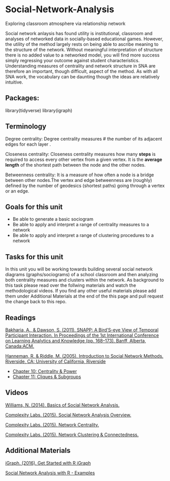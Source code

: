 # Social-Network-Analysis
Exploring classroom atmosphere via relationship network

Social network anlaysis has found utility is institutional, classroom and analyses of networked data in socially-based educational games. However, the utility of the method largely rests on being able to ascribe meaning to the structure of the network. Without meaningful interpretation of structure there is no added value to a networked model, you will find more success simply regressing your outcome against student characteristics. Understanding measures of centrality and network structure in SNA are therefore an important, though difficult, aspect of the method. As with all SNA work, the vocabulary can be daunting though the ideas are relatively intuitive.

## Packages:
library(tidyverse)
library(igraph)

## Terminology
Degree centrality: Degree centrality measures # the number of its adjacent edges for each layer .

Closeness centrality: Closeness centrality measures how many **steps** is required to access every other vertex from a given vertex.
It is the **average length** of the shortest path between the node and the other nodes. 

Betweenness centrality: It is a measure of how often a node is a bridge between other nodes.The vertex and edge betweenness are (roughly) defined by the number of geodesics (shortest paths) going through a vertex or an edge.


## Goals for this unit

* Be able to generate a basic sociogram
* Be able to apply and interpret a range of centrality measures to a network
* Be able to apply and interpret a range of clustering procedures to a network

## Tasks for this unit

In this unit you will be working towards building several social network diagrams (graphs/sociograms) of a school classroom and then analyzing both centrality measures and clusters within the network. As background to this task please read over the follwing materials and watch the methodological videos. If you find any other useful materials please add them under Additional Materials at the end of the this page and pull request the change back to this repo.

## Readings

[Bakharia, A., & Dawson, S. (2011). SNAPP: A Bird’S-eye View of Temporal Participant Interaction. In Proceedings of the 1st International Conference on Learning Analytics and Knowledge (pp. 168–173). Banff, Alberta, Canada:ACM.](https://doi.org/10.1145/2090116.2090144)

[Hanneman, R. & Riddle, M. (2005). Introduction to Social Network Methods. Riverside, CA:  University of California, Riverside](http://faculty.ucr.edu/~hanneman/)  
  * [Chapter 10: Centrality & Power](http://faculty.ucr.edu/~hanneman/nettext/C10_Centrality.html)  
  * [Chapter 11: Cliques & Subgroups](http://faculty.ucr.edu/~hanneman/nettext/C11_Cliques.html)  

## Videos

[Williams, N. (2014). Basics of Social Network Analysis.](https://www.youtube.com/watch?v=PT99WF1VEws)

[Complexity Labs. (2015). Social Network Analysis Overview.](https://www.youtube.com/watch?v=fgr_g1q2ikA)

[Complexity Labs. (2015). Network Centrality.](https://www.youtube.com/watch?v=NgUj8DEH5Tc)

[Complexity Labs. (2015). Network Clustering & Connectedness.](https://www.youtube.com/watch?v=2Oa7mef77nM)


## Additional Materials
[iGraph. (2016). Get Started with R iGraph](http://igraph.org/r/#docs)

[Social Network Analysis with R - Examples](https://www.youtube.com/watch?v=0xsM0MbRPGE)
